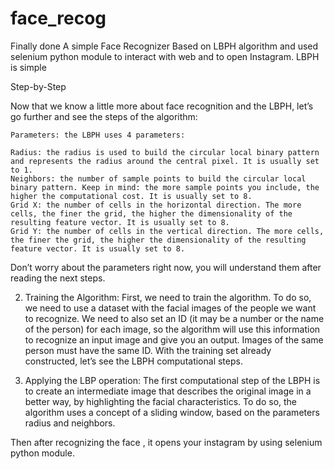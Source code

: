 # face_recog
Finally done 
A simple Face Recognizer Based on LBPH algorithm and used selenium python module to interact with web and to open Instagram.
LBPH is simple 

Step-by-Step

Now that we know a little more about face recognition and the LBPH, let’s go further and see the steps of the algorithm:

    Parameters: the LBPH uses 4 parameters:

    Radius: the radius is used to build the circular local binary pattern and represents the radius around the central pixel. It is usually set to 1.
    Neighbors: the number of sample points to build the circular local binary pattern. Keep in mind: the more sample points you include, the higher the computational cost. It is usually set to 8.
    Grid X: the number of cells in the horizontal direction. The more cells, the finer the grid, the higher the dimensionality of the resulting feature vector. It is usually set to 8.
    Grid Y: the number of cells in the vertical direction. The more cells, the finer the grid, the higher the dimensionality of the resulting feature vector. It is usually set to 8.

Don’t worry about the parameters right now, you will understand them after reading the next steps.

2. Training the Algorithm: First, we need to train the algorithm. To do so, we need to use a dataset with the facial images of the people we want to recognize. We need to also set an ID (it may be a number or the name of the person) for each image, so the algorithm will use this information to recognize an input image and give you an output. Images of the same person must have the same ID. With the training set already constructed, let’s see the LBPH computational steps.

3. Applying the LBP operation: The first computational step of the LBPH is to create an intermediate image that describes the original image in a better way, by highlighting the facial characteristics. To do so, the algorithm uses a concept of a sliding window, based on the parameters radius and neighbors.


Then after recognizing the face , it opens your instagram by using selenium python module.
